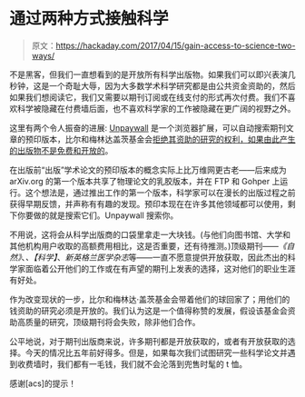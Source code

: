 # 通过两种方式接触科学

> 原文：<https://hackaday.com/2017/04/15/gain-access-to-science-two-ways/>

不是黑客，但我们一直想看到的是开放所有科学出版物。如果我们可以即兴表演几秒钟，这是一个奇耻大辱，因为大多数学术科学研究都是由公共资金资助的，然后如果我们想阅读它，我们又需要以期刊订阅或在线支付的形式再次付费。我们不喜欢科学被隐藏在付费墙后面，也不喜欢科学家的工作被隐藏在更广阔的视野之外。

这里有两个令人振奋的进展: [Unpaywall](http://unpaywall.org/) 是一个浏览器扩展，可以自动搜索期刊文章的预印版本，比尔和梅林达盖茨基金会[拒绝其资助的研究的权利，如果由此产生的出版物不是免费和开放的](http://www.nature.com/news/gates-foundation-research-can-t-be-published-in-top-journals-1.21299)。

在出版前“出版”学术论文的预印版本的概念实际上比万维网更古老——后来成为 arXiv.org 的第一个版本共享了物理论文的乳胶版本，并在 FTP 和 Gohper 上运行。这个想法是，通过推出工作的第一个版本，科学家可以在漫长的出版过程之前获得早期反馈，并声称有有趣的发现。预印本现在在许多其他领域都可以使用，剩下你要做的就是搜索它们。Unpaywall 搜索你。

不用说，这将会从科学出版商的口袋里拿走一大块钱。(与他们向图书馆、大学和其他机构用户收取的高额费用相比，这是否重要，还有待推测。)顶级期刊——*《自然》*、*、【科学】*、*新英格兰医学杂志*等——一直不愿意提供开放获取，因此杰出的科学家面临着公开他们的工作或在有声望的期刊上发表的选择，这对他们的职业生涯有好处。

作为改变现状的一步，比尔和梅林达·盖茨基金会带着他们的球回家了；用他们的钱资助的研究必须是开放的。我们认为这是一个值得称赞的发展，假设该基金会资助高质量的研究，顶级期刊将会失败，除非他们合作。

公平地说，对于期刊出版商来说，许多期刊都是开放获取的，或者有开放获取的选择。今天的情况比五年前好得多。但是，如果每次我们试图研究一些科学论文并遇到收费墙时，我们都有一毛钱，我们就不会沦落到兜售时髦的 t 恤。

感谢[acs]的提示！